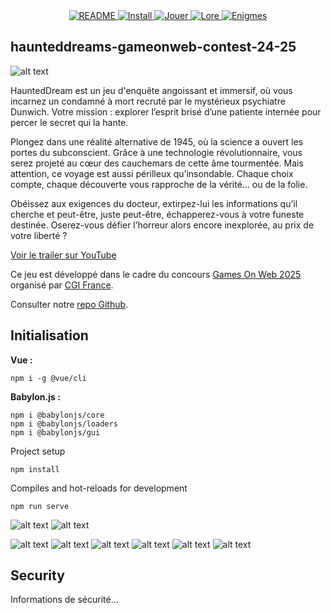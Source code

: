 <div align="center">
  <a href="#readme">
    <img src="https://img.shields.io/badge/README-blue" alt="README" />
  </a>
  <a href="#install">
    <img src="https://img.shields.io/badge/Code%20of%20Conduct-red" alt="Install" />
  </a>
  <a href="#jouer">
    <img src="https://img.shields.io/badge/License-green" alt="Jouer" />
  </a>
  <a href="#lore">
    <img src="https://img.shields.io/badge/Security-orange" alt="Lore" />
  </a>
  <a href="#enigmes">
    <img src="https://img.shields.io/badge/Security-orange" alt="Enigmes" />
  </a>
</div>

<a name="readme"></a>
## haunteddreams-gameonweb-contest-24-25
![alt text](public/images/HauntedDreamsV2.png)

HauntedDream est un jeu d'enquête angoissant et immersif, où vous incarnez un condamné à mort recruté par le mystérieux psychiatre Dunwich. Votre mission : explorer l’esprit brisé d’une patiente internée pour percer le secret qui la hante.

Plongez dans une réalité alternative de 1945, où la science a ouvert les portes du subconscient. Grâce à une technologie révolutionnaire, vous serez projeté au cœur des cauchemars de cette âme tourmentée. Mais attention, ce voyage est aussi périlleux qu’insondable. Chaque choix compte, chaque découverte vous rapproche de la vérité… ou de la folie.

Obéissez aux exigences du docteur, extirpez-lui les informations qu’il cherche et peut-être, juste peut-être, échapperez-vous à votre funeste destinée. Oserez-vous défier l’horreur alors encore inexplorée, au prix de votre liberté ?

[Voir le trailer sur YouTube](https://www.youtube.com/watch?v=PME4RAuYcyg)

Ce jeu est développé dans le cadre du concours [Games On Web 2025](https://www.cgi.com/france/fr-fr/event/games-on-web-2025) organisé par [CGI France](https://www.cgi.com/france/fr-fr). 

Consulter notre [repo Github]().

<a name="Installation"></a>
## Initialisation
**Vue :** 
```
npm i -g @vue/cli
```
**Babylon.js :**
```
npm i @babylonjs/core 
npm i @babylonjs/loaders
npm i @babylonjs/gui
```
Project setup
```
npm install
```
Compiles and hot-reloads for development
```
npm run serve
```


<a name="Comment jouer ?"></a>
![alt text](public/images/JOUER/1.png)
![alt text](public/images/JOUER/2.png)


<a name="Explication du lore"></a>
![alt text](public/images/LORE/1.png)
![alt text](public/images/LORE/2.png)
![alt text](public/images/LORE/3.png)
![alt text](public/images/LORE/4.png)
![alt text](public/images/LORE/5.png)
![alt text](public/images/LORE/6.png)

<a name="Solution des énigmes"></a>
## Security
Informations de sécurité...
